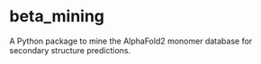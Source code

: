 # beta_mining
A Python package to mine the AlphaFold2 monomer database for secondary structure predictions.
